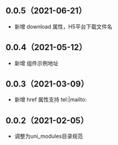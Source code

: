## 0.0.5（2021-06-21）

- 新增 download 属性，H5平台下载文件名

## 0.0.4（2021-05-12）

- 新增 组件示例地址

## 0.0.3（2021-03-09）

- 新增 href 属性支持 tel:|mailto:

## 0.0.2（2021-02-05）

- 调整为uni_modules目录规范
